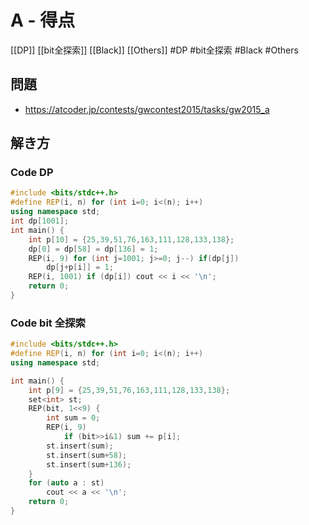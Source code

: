 # A - 得点
[[DP]] [[bit全探索]] [[Black]] [[Others]]
#DP #bit全探索 #Black #Others 

## 問題
- https://atcoder.jp/contests/gwcontest2015/tasks/gw2015_a

## 解き方
### Code DP
```c++
#include <bits/stdc++.h>
#define REP(i, n) for (int i=0; i<(n); i++)
using namespace std;
int dp[1001];
int main() {
	int p[10] = {25,39,51,76,163,111,128,133,138};
	dp[0] = dp[58] = dp[136] = 1;
	REP(i, 9) for (int j=1001; j>=0; j--) if(dp[j])
		dp[j+p[i]] = 1;
	REP(i, 1001) if (dp[i]) cout << i << '\n';
	return 0;
}
```

### Code bit 全探索
```c++
#include <bits/stdc++.h>
#define REP(i, n) for (int i=0; i<(n); i++)
using namespace std;

int main() {
	int p[9] = {25,39,51,76,163,111,128,133,138};
	set<int> st;
	REP(bit, 1<<9) {
		int sum = 0;
		REP(i, 9)
			if (bit>>i&1) sum += p[i];
		st.insert(sum);
		st.insert(sum+58);
		st.insert(sum+136);
	}
	for (auto a : st)
		cout << a << '\n';
	return 0;
}
```